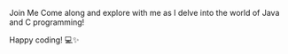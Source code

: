 Join Me
Come along and explore with me as I delve into the world of Java and C programming!

Happy coding! 💻✨
